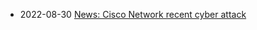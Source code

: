 
* 2022-08-30 [News: Cisco Network recent cyber attack](/2022-08-30-cisco-cyber-attack/?utm_source=blog&utm_medium=blog&utm_content=recent)
